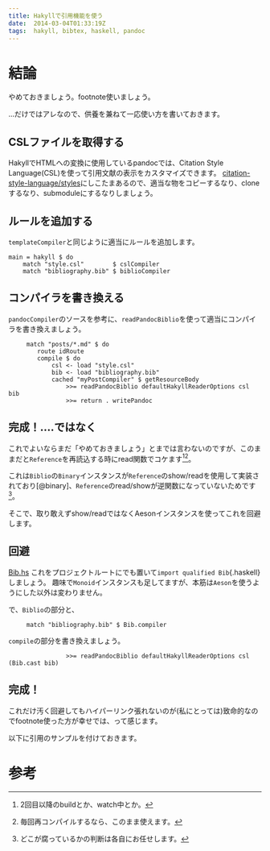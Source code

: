 ```yaml
---
title: Hakyllで引用機能を使う
date:  2014-03-04T01:33:19Z
tags:  hakyll, bibtex, haskell, pandoc
---
```


結論
=========
やめておきましょう。footnote使いましょう。

...だけではアレなので、供養を兼ねて一応使い方を書いておきます。

<!-- more -->

CSLファイルを取得する
-----------
HakyllでHTMLへの変換に使用しているpandocでは、Citation Style Language(CSL)を使って引用文献の表示をカスタマイズできます。
[citation-style-language/styles](https://github.com/citation-style-language/styles)にしこたまあるので、適当な物をコピーするなり、cloneするなり、submoduleにするなりしましょう。

ルールを追加する
----------
`templateCompiler`と同じように適当にルールを追加します。

```{.haskell .numberLines}
main = hakyll $ do
    match "style.csl"        $ cslCompiler
    match "bibliography.bib" $ biblioCompiler
```

コンパイラを書き換える
---------
`pandocCompiler`のソースを参考に、`readPandocBiblio`を使って適当にコンパイラを書き換えましょう。

```{.haskell .numberLines startFrom="4"}
     match "posts/*.md" $ do
        route idRoute
        compile $ do
            csl <- load "style.csl"
            bib <- load "bibliography.bib"
            cached "myPostCompiler" $ getResourceBody
                >>= readPandocBiblio defaultHakyllReaderOptions csl bib
                >>= return . writePandoc
```

完成！....ではなく
----------
これでよいならまだ「やめておきましょう」とまでは言わないのですが、このままだと`Reference`を再読込する時にread関数でコケます[^when][^can]。

[^when]: 2回目以降のbuildとか、watch中とか。
[^can]: 毎回再コンパイルするなら、このまま使えます。

これは`Biblio`の`Binary`インスタンスが`Reference`のshow/readを使用して実装されており[@binary]、`Reference`のread/showが逆関数になっていないためです[^where]。

[^where]: どこが腐っているかの判断は各自にお任せします。

そこで、取り敢えずshow/readではなくAesonインスタンスを使ってこれを回避します。

回避
------------
[Bib.hs](https://github.com/philopon/philopon.github.io/blob/sources/Bib.hs)
これをプロジェクトルートにでも置いて`import qualified Bib`{.haskell}しましょう。
趣味で`Monoid`インスタンスも足してますが、本筋は`Aeson`を使うようにした以外は変わりません。

で、`Biblio`の部分と、

```{.haskell .numberLines startFrom="3"}
     match "bibliography.bib" $ Bib.compiler
```

`compile`の部分を書き換えましょう。

```{.haskell .numberLines startFrom="10"}
                >>= readPandocBiblio defaultHakyllReaderOptions csl (Bib.cast bib)
```

完成！
------------
これだけ汚く回避してもハイパーリンク張れないのが(私にとっては)致命的なのでfootnote使った方が幸せでは、って感じます。

以下に引用のサンプルを付けておきます。

# 参考


